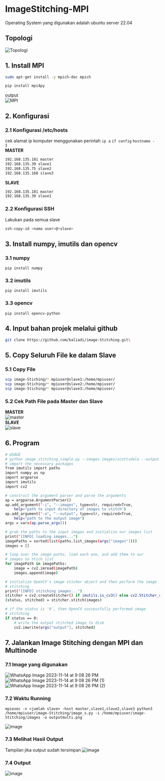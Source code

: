 # ImageStitching-MPI
Operating System yang digunakan adalah ubuntu server 22.04

## Topologi
![Topologi](https://github.com/feliana444/ImageStitching-MPI/assets/145323449/263a5fa1-220e-46f2-8959-34ba6c33901f)

## 1. Install MPI
```sh
sudo apt-get install -y mpich-doc mpich
```
```sh
pip install mpi4py
```
output <br>
![MPI](https://github.com/feliana444/ImageStitching-MPI/assets/145323449/0a4b646e-f73b-4060-9364-49c5f43f4f2a)
## 2. Konfigurasi
### 2.1 Konfigurasi /etc/hosts <br>
cek alamat ip komputer menggunakan perintah `ip a` `if config` `hostname -  I` <br>
**MASTER**
```sh
192.168.135.181 master
192.168.135.39 slave1
192.168.135.75 slave2
192.168.135.168 slave3
```
**SLAVE**
```sh
192.168.135.181 master
192.168.135.39 slave1
```
### 2.2 Konfigurasi SSH <br>
Lakukan pada semua slave
```sh
ssh-copy-id <nama user>@<slave>
```

## 3. Install numpy, imutils dan opencv
### 3.1 numpy
    pip install numpy
### 3.2 imutils
    pip install imutils
### 3.3 opencv
    pip install opencv-python

## 4. Input bahan projek melalui github
```sh
git clone https://github.com/kaliadi/image-Stitching.git\
```

## 5. Copy Seluruh File ke dalam Slave
### 5.1 Copy File
```sh
scp image-Stiching/* mpiuser@slave1:/home/mpiuser/
scp image-Stiching/* mpiuser@slave2:/home/mpiuser/
scp image-Stiching/* mpiuser@slave3:/home/mpiuser/
```
### 5.2 Cek Path File pada Master dan Slave <br>
**MASTER** <br>
![master](https://github.com/feliana444/ImageStitching-MPI/assets/145323449/99b8c0c3-d4fe-4737-ab2d-5d7cf5d3c67a) <br>
**SLAVE** <br>
![slave](https://github.com/feliana444/ImageStitching-MPI/assets/145323449/0e2a4f5a-fa9b-430f-ae80-e35f5889f397)

## 6. Program
```sh
# USAGE
# python image_stitching_simple.py --images images/scottsdale --output output.png
# import the necessary packages
from imutils import paths
import numpy as np
import argparse
import imutils
import cv2

# construct the argument parser and parse the arguments
ap = argparse.ArgumentParser()
ap.add_argument("-i", "--images", type=str, required=True,
	help="path to input directory of images to stitch")
ap.add_argument("-o", "--output", type=str, required=True,
	help="path to the output image")
args = vars(ap.parse_args())

# grab the paths to the input images and initialize our images list
print("[INFO] loading images...")
imagePaths = sorted(list(paths.list_images(args["images"])))
images = []

# loop over the image paths, load each one, and add them to our
# images to stich list
for imagePath in imagePaths:
	image = cv2.imread(imagePath)
	images.append(image)

# initialize OpenCV's image sticher object and then perform the image
# stitching
print("[INFO] stitching images...")
stitcher = cv2.createStitcher() if imutils.is_cv3() else cv2.Stitcher_create()
(status, stitched) = stitcher.stitch(images)

# if the status is '0', then OpenCV successfully performed image
# stitching
if status == 0:
	# write the output stitched image to disk
	cv2.imwrite(args["output"], stitched)
```

## 7. Jalankan Image Stitching dengan MPI dan Multinode
### 7.1 Image yang digunakan
![WhatsApp Image 2023-11-14 at 9 08 26 PM](https://github.com/feliana444/ImageStitching-MPI/assets/145323449/683ac523-28c9-4ff9-9ebf-318ba52b3577)
![WhatsApp Image 2023-11-14 at 9 08 26 PM (1)](https://github.com/feliana444/ImageStitching-MPI/assets/145323449/ec3cfff3-5c5d-4488-b932-39097f1245bb)
![WhatsApp Image 2023-11-14 at 9 08 26 PM (2)](https://github.com/feliana444/ImageStitching-MPI/assets/145323449/9b9d8ae3-9f0e-484a-99c6-c485242b49d7)
### 7.2 Waktu Running
    mpiexec -n <jumlah slave> -host master,slave1,slave2,slave3 python3 /home/mpiuser/image-Stitching/image_s.py -i /home/mpiuser/image-Stitching/images -o outputmulti.png
![image](https://github.com/feliana444/ImageStitching-MPI/assets/145323449/8f9214f2-bd1b-4822-ba67-5e0c13d328ad)
### 7.3 Melihat Hasil Output <br>
Tampilan jika output sudah tersimpan
![image](https://github.com/feliana444/ImageStitching-MPI/assets/145323449/3448576c-6cd8-45e4-80cd-17398e9847ad)
### 7.4 Output
![image](https://github.com/feliana444/ImageStitching-MPI/assets/145323449/2abddfe2-001c-493a-965d-871f6e180928)
